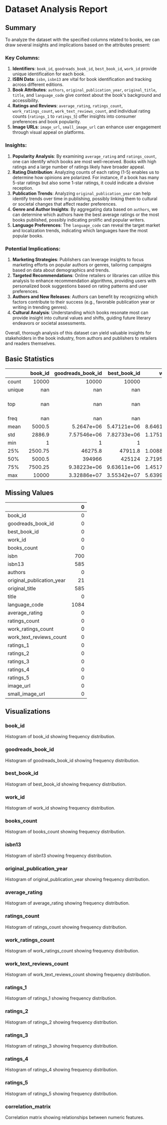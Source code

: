 # Dataset Analysis Report

## Summary

To analyze the dataset with the specified columns related to books, we can draw several insights and implications based on the attributes present:

### Key Columns:
1. **Identifiers**: `book_id`, `goodreads_book_id`, `best_book_id`, `work_id` provide unique identification for each book.
2. **ISBN Data**: `isbn`, `isbn13` are vital for book identification and tracking across different editions.
3. **Book Attributes**: `authors`, `original_publication_year`, `original_title`, `title`, and `language_code` give context about the book's background and accessibility.
4. **Ratings and Reviews**: `average_rating`, `ratings_count`, `work_ratings_count`, `work_text_reviews_count`, and individual rating counts (`ratings_1` to `ratings_5`) offer insights into consumer preferences and book popularity.
5. **Image URLs**: `image_url`, `small_image_url` can enhance user engagement through visual appeal on platforms.

### Insights:
1. **Popularity Analysis**: By examining `average_rating` and `ratings_count`, one can identify which books are most well-received. Books with high ratings and a large number of ratings likely have broader appeal.
2. **Rating Distribution**: Analyzing counts of each rating (1-5) enables us to determine how opinions are polarized. For instance, if a book has many 5-star ratings but also some 1-star ratings, it could indicate a divisive reception.
3. **Publication Trends**: Analyzing `original_publication_year` can help identify trends over time in publishing, possibly linking them to cultural or societal changes that affect reader preferences.
4. **Genre and Author Insights**: By aggregating data based on `authors`, we can determine which authors have the best average ratings or the most books published, possibly indicating prolific and popular writers.
5. **Language Preferences**: The `language_code` can reveal the target market and localization trends, indicating which languages have the most popular books.

### Potential Implications:
1. **Marketing Strategies**: Publishers can leverage insights to focus marketing efforts on popular authors or genres, tailoring campaigns based on data about demographics and trends.
2. **Targeted Recommendations**: Online retailers or libraries can utilize this analysis to enhance recommendation algorithms, providing users with personalized book suggestions based on rating patterns and user preferences.
3. **Authors and New Releases**: Authors can benefit by recognizing which factors contribute to their success (e.g., favorable publication year or writing in trending genres).
4. **Cultural Analysis**: Understanding which books resonate most can provide insight into cultural values and shifts, guiding future literary endeavors or societal assessments.

Overall, thorough analysis of this dataset can yield valuable insights for stakeholders in the book industry, from authors and publishers to retailers and readers themselves.

## Basic Statistics

|        |   book_id |   goodreads_book_id |     best_book_id |         work_id |   books_count |           isbn |         isbn13 | authors      |   original_publication_year | original_title   | title          | language_code   |   average_rating |    ratings_count |   work_ratings_count |   work_text_reviews_count |   ratings_1 |   ratings_2 |   ratings_3 |      ratings_4 |       ratings_5 | image_url                                                                                | small_image_url                                                                        |
|:-------|----------:|--------------------:|-----------------:|----------------:|--------------:|---------------:|---------------:|:-------------|----------------------------:|:-----------------|:---------------|:----------------|-----------------:|-----------------:|---------------------:|--------------------------:|------------:|------------:|------------:|---------------:|----------------:|:-----------------------------------------------------------------------------------------|:---------------------------------------------------------------------------------------|
| count  |  10000    |     10000           |  10000           | 10000           |    10000      | 9300           | 9415           | 10000        |                    9979     | 9415             | 10000          | 8916            |     10000        |  10000           |      10000           |                  10000    |    10000    |    10000    |     10000   | 10000          | 10000           | 10000                                                                                    | 10000                                                                                  |
| unique |    nan    |       nan           |    nan           |   nan           |      nan      | 9300           |  nan           | 4664         |                     nan     | 9274             | 9964           | 25              |       nan        |    nan           |        nan           |                    nan    |      nan    |      nan    |       nan   |   nan          |   nan           | 6669                                                                                     | 6669                                                                                   |
| top    |    nan    |       nan           |    nan           |   nan           |      nan      |    4.39023e+08 |  nan           | Stephen King |                     nan     |                  | Selected Poems | eng             |       nan        |    nan           |        nan           |                    nan    |      nan    |      nan    |       nan   |   nan          |   nan           | https://s.gr-assets.com/assets/nophoto/book/111x148-bcc042a9c91a29c1d680899eff700a03.png | https://s.gr-assets.com/assets/nophoto/book/50x75-a91bf249278a81aabab721ef782c4a74.png |
| freq   |    nan    |       nan           |    nan           |   nan           |      nan      |    1           |  nan           | 60           |                     nan     | 5                | 4              | 6341            |       nan        |    nan           |        nan           |                    nan    |      nan    |      nan    |       nan   |   nan          |   nan           | 3332                                                                                     | 3332                                                                                   |
| mean   |   5000.5  |         5.2647e+06  |      5.47121e+06 |     8.64618e+06 |       75.7127 |  nan           |    9.75504e+12 | nan          |                    1981.99  | nan              | nan            | nan             |         4.00219  |  54001.2         |      59687.3         |                   2919.96 |     1345.04 |     3110.89 |     11475.9 | 19965.7        | 23789.8         | nan                                                                                      | nan                                                                                    |
| std    |   2886.9  |         7.57546e+06 |      7.82733e+06 |     1.17511e+07 |      170.471  |  nan           |    4.42862e+11 | nan          |                     152.577 | nan              | nan            | nan             |         0.254427 | 157370           |     167804           |                   6124.38 |     6635.63 |     9717.12 |     28546.4 | 51447.4        | 79768.9         | nan                                                                                      | nan                                                                                    |
| min    |      1    |         1           |      1           |    87           |        1      |  nan           |    1.9517e+08  | nan          |                   -1750     | nan              | nan            | nan             |         2.47     |   2716           |       5510           |                      3    |       11    |       30    |       323   |   750          |   754           | nan                                                                                      | nan                                                                                    |
| 25%    |   2500.75 |     46275.8         |  47911.8         |     1.00884e+06 |       23      |  nan           |    9.78032e+12 | nan          |                    1990     | nan              | nan            | nan             |         3.85     |  13568.8         |      15438.8         |                    694    |      196    |      656    |      3112   |  5405.75       |  5334           | nan                                                                                      | nan                                                                                    |
| 50%    |   5000.5  |    394966           | 425124           |     2.71952e+06 |       40      |  nan           |    9.78045e+12 | nan          |                    2004     | nan              | nan            | nan             |         4.02     |  21155.5         |      23832.5         |                   1402    |      391    |     1163    |      4894   |  8269.5        |  8836           | nan                                                                                      | nan                                                                                    |
| 75%    |   7500.25 |         9.38223e+06 |      9.63611e+06 |     1.45177e+07 |       67      |  nan           |    9.78083e+12 | nan          |                    2011     | nan              | nan            | nan             |         4.18     |  41053.5         |      45915           |                   2744.25 |      885    |     2353.25 |      9287   | 16023.5        | 17304.5         | nan                                                                                      | nan                                                                                    |
| max    |  10000    |         3.32886e+07 |      3.55342e+07 |     5.63996e+07 |     3455      |  nan           |    9.79001e+12 | nan          |                    2017     | nan              | nan            | nan             |         4.82     |      4.78065e+06 |          4.94236e+06 |                 155254    |   456191    |   436802    |    793319   |     1.4813e+06 |     3.01154e+06 | nan                                                                                      | nan                                                                                    |

## Missing Values

|                           |    0 |
|:--------------------------|-----:|
| book_id                   |    0 |
| goodreads_book_id         |    0 |
| best_book_id              |    0 |
| work_id                   |    0 |
| books_count               |    0 |
| isbn                      |  700 |
| isbn13                    |  585 |
| authors                   |    0 |
| original_publication_year |   21 |
| original_title            |  585 |
| title                     |    0 |
| language_code             | 1084 |
| average_rating            |    0 |
| ratings_count             |    0 |
| work_ratings_count        |    0 |
| work_text_reviews_count   |    0 |
| ratings_1                 |    0 |
| ratings_2                 |    0 |
| ratings_3                 |    0 |
| ratings_4                 |    0 |
| ratings_5                 |    0 |
| image_url                 |    0 |
| small_image_url           |    0 |

## Visualizations

### book_id
Histogram of book_id showing frequency distribution.

### goodreads_book_id
Histogram of goodreads_book_id showing frequency distribution.

### best_book_id
Histogram of best_book_id showing frequency distribution.

### work_id
Histogram of work_id showing frequency distribution.

### books_count
Histogram of books_count showing frequency distribution.

### isbn13
Histogram of isbn13 showing frequency distribution.

### original_publication_year
Histogram of original_publication_year showing frequency distribution.

### average_rating
Histogram of average_rating showing frequency distribution.

### ratings_count
Histogram of ratings_count showing frequency distribution.

### work_ratings_count
Histogram of work_ratings_count showing frequency distribution.

### work_text_reviews_count
Histogram of work_text_reviews_count showing frequency distribution.

### ratings_1
Histogram of ratings_1 showing frequency distribution.

### ratings_2
Histogram of ratings_2 showing frequency distribution.

### ratings_3
Histogram of ratings_3 showing frequency distribution.

### ratings_4
Histogram of ratings_4 showing frequency distribution.

### ratings_5
Histogram of ratings_5 showing frequency distribution.

### correlation_matrix
Correlation matrix showing relationships between numeric features.


